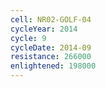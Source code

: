 ```yaml
---
cell: NR02-GOLF-04
cycleYear: 2014
cycle: 9
cycleDate: 2014-09
resistance: 266000
enlightened: 198000
---
```


